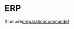 # ERP

[!include[preparationcommande](erp.preparationcommande.autogen.md)]










































